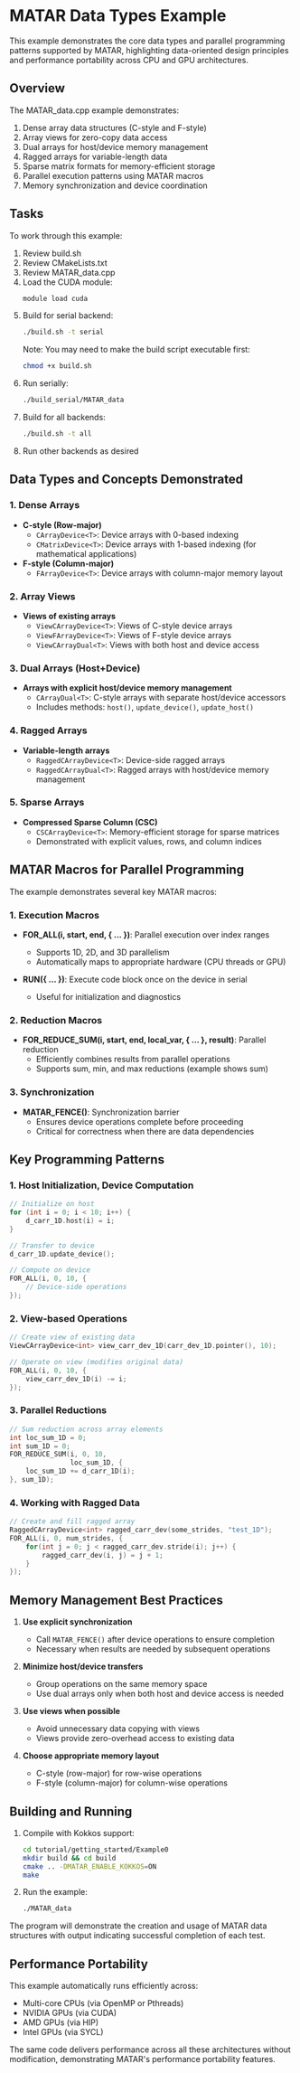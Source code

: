 # MATAR Data Types Example

This example demonstrates the core data types and parallel programming patterns supported by MATAR, highlighting data-oriented design principles and performance portability across CPU and GPU architectures.

## Overview

The MATAR_data.cpp example demonstrates:
1. Dense array data structures (C-style and F-style)
2. Array views for zero-copy data access
3. Dual arrays for host/device memory management
4. Ragged arrays for variable-length data
5. Sparse matrix formats for memory-efficient storage
6. Parallel execution patterns using MATAR macros
7. Memory synchronization and device coordination

## Tasks

To work through this example:

1. Review build.sh
2. Review CMakeLists.txt
3. Review MATAR_data.cpp
4. Load the CUDA module:
   ```bash
   module load cuda
   ```
5. Build for serial backend:
   ```bash
   ./build.sh -t serial
   ```
   Note: You may need to make the build script executable first:
   ```bash
   chmod +x build.sh
   ```
6. Run serially:
   ```bash
   ./build_serial/MATAR_data
   ```
7. Build for all backends:
   ```bash
   ./build.sh -t all
   ```
8. Run other backends as desired

## Data Types and Concepts Demonstrated

### 1. Dense Arrays
- **C-style (Row-major)**
  - `CArrayDevice<T>`: Device arrays with 0-based indexing
  - `CMatrixDevice<T>`: Device arrays with 1-based indexing (for mathematical applications)
- **F-style (Column-major)**
  - `FArrayDevice<T>`: Device arrays with column-major memory layout

### 2. Array Views
- **Views of existing arrays**
  - `ViewCArrayDevice<T>`: Views of C-style device arrays
  - `ViewFArrayDevice<T>`: Views of F-style device arrays
  - `ViewCArrayDual<T>`: Views with both host and device access

### 3. Dual Arrays (Host+Device)
- **Arrays with explicit host/device memory management**
  - `CArrayDual<T>`: C-style arrays with separate host/device accessors
  - Includes methods: `host()`, `update_device()`, `update_host()`

### 4. Ragged Arrays
- **Variable-length arrays**
  - `RaggedCArrayDevice<T>`: Device-side ragged arrays
  - `RaggedCArrayDual<T>`: Ragged arrays with host/device memory management

### 5. Sparse Arrays
- **Compressed Sparse Column (CSC)**
  - `CSCArrayDevice<T>`: Memory-efficient storage for sparse matrices
  - Demonstrated with explicit values, rows, and column indices

## MATAR Macros for Parallel Programming

The example demonstrates several key MATAR macros:

### 1. Execution Macros
- **FOR_ALL(i, start, end, { ... })**: Parallel execution over index ranges
  - Supports 1D, 2D, and 3D parallelism
  - Automatically maps to appropriate hardware (CPU threads or GPU)

- **RUN({ ... })**: Execute code block once on the device in serial
  - Useful for initialization and diagnostics

### 2. Reduction Macros
- **FOR_REDUCE_SUM(i, start, end, local_var, { ... }, result)**: Parallel reduction
  - Efficiently combines results from parallel operations
  - Supports sum, min, and max reductions (example shows sum)

### 3. Synchronization
- **MATAR_FENCE()**: Synchronization barrier
  - Ensures device operations complete before proceeding
  - Critical for correctness when there are data dependencies

## Key Programming Patterns

### 1. Host Initialization, Device Computation
```cpp
// Initialize on host
for (int i = 0; i < 10; i++) {
    d_carr_1D.host(i) = i;
}

// Transfer to device
d_carr_1D.update_device();

// Compute on device
FOR_ALL(i, 0, 10, {
    // Device-side operations
});
```

### 2. View-based Operations
```cpp
// Create view of existing data
ViewCArrayDevice<int> view_carr_dev_1D(carr_dev_1D.pointer(), 10);

// Operate on view (modifies original data)
FOR_ALL(i, 0, 10, {
    view_carr_dev_1D(i) -= i;
});
```

### 3. Parallel Reductions
```cpp
// Sum reduction across array elements
int loc_sum_1D = 0;
int sum_1D = 0;
FOR_REDUCE_SUM(i, 0, 10,
               loc_sum_1D, {
    loc_sum_1D += d_carr_1D(i);
}, sum_1D);
```

### 4. Working with Ragged Data
```cpp
// Create and fill ragged array
RaggedCArrayDevice<int> ragged_carr_dev(some_strides, "test_1D");
FOR_ALL(i, 0, num_strides, {
    for(int j = 0; j < ragged_carr_dev.stride(i); j++) {
        ragged_carr_dev(i, j) = j + 1;
    }
});
```

## Memory Management Best Practices

1. **Use explicit synchronization**
   - Call `MATAR_FENCE()` after device operations to ensure completion
   - Necessary when results are needed by subsequent operations

2. **Minimize host/device transfers**
   - Group operations on the same memory space
   - Use dual arrays only when both host and device access is needed

3. **Use views when possible**
   - Avoid unnecessary data copying with views
   - Views provide zero-overhead access to existing data

4. **Choose appropriate memory layout**
   - C-style (row-major) for row-wise operations
   - F-style (column-major) for column-wise operations

## Building and Running

1. Compile with Kokkos support:
   ```bash
   cd tutorial/getting_started/Example0
   mkdir build && cd build
   cmake .. -DMATAR_ENABLE_KOKKOS=ON
   make
   ```

2. Run the example:
   ```bash
   ./MATAR_data
   ```

The program will demonstrate the creation and usage of MATAR data structures with output indicating successful completion of each test.

## Performance Portability

This example automatically runs efficiently across:
- Multi-core CPUs (via OpenMP or Pthreads)
- NVIDIA GPUs (via CUDA)
- AMD GPUs (via HIP)
- Intel GPUs (via SYCL)

The same code delivers performance across all these architectures without modification, demonstrating MATAR's performance portability features. 